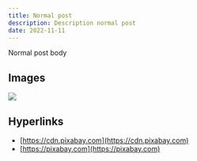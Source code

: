 ```yaml
---
title: Normal post
description: Description normal post
date: 2022-11-11
---
```


Normal post body

## Images

![](https://cdn.pixabay.com/photo/2018/07/14/15/27/cafe-3537801_960_720.jpg)

## Hyperlinks
- [https://cdn.pixabay.com](https://cdn.pixabay.com)
- [https://pixabay.com](https://pixabay.com)